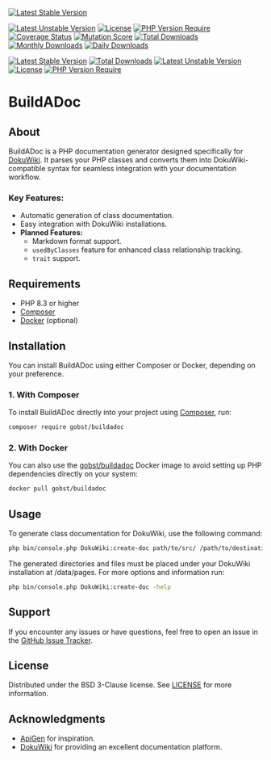 [![Latest Stable Version](http://poser.pugx.org/gobst/buildadoc/v)](https://packagist.org/packages/gobst/buildadoc)

[![Latest Unstable Version](http://poser.pugx.org/gobst/buildadoc/v/unstable)](https://packagist.org/packages/gobst/buildadoc)
[![License](http://poser.pugx.org/gobst/buildadoc/license)](https://packagist.org/packages/gobst/buildadoc)
[![PHP Version Require](http://poser.pugx.org/gobst/buildadoc/require/php)](https://packagist.org/packages/gobst/buildadoc)
[![Coverage Status](https://coveralls.io/repos/github/gobst/buildadoc/badge.svg?branch=main)](https://coveralls.io/github/gobst/buildadoc?branch=main)
[![Mutation Score](https://img.shields.io/badge/Mutation_Score-35.87%25-brightgreen)](https://img.shields.io/badge/Mutation_Score-35.87%25-brightgreen)
[![Total Downloads](http://poser.pugx.org/gobst/buildadoc/downloads)](https://packagist.org/packages/gobst/buildadoc)
[![Monthly Downloads](http://poser.pugx.org/gobst/buildadoc/d/monthly)](https://packagist.org/packages/gobst/buildadoc)
[![Daily Downloads](http://poser.pugx.org/gobst/buildadoc/d/daily)](https://packagist.org/packages/gobst/buildadoc)


[![Latest Stable Version](http://poser.pugx.org/gobst/buildadoc/v)](https://packagist.org/packages/gobst/buildadoc) [![Total Downloads](http://poser.pugx.org/gobst/buildadoc/downloads)](https://packagist.org/packages/gobst/buildadoc) [![Latest Unstable Version](http://poser.pugx.org/gobst/buildadoc/v/unstable)](https://packagist.org/packages/gobst/buildadoc) [![License](http://poser.pugx.org/gobst/buildadoc/license)](https://packagist.org/packages/gobst/buildadoc) [![PHP Version Require](http://poser.pugx.org/gobst/buildadoc/require/php)](https://packagist.org/packages/gobst/buildadoc)
# BuildADoc

## About

BuildADoc is a PHP documentation generator designed specifically for [DokuWiki](https://github.com/dokuwiki/dokuwiki). 
It parses your PHP classes and converts them into DokuWiki-compatible syntax for seamless integration with your documentation workflow.

### Key Features:
- Automatic generation of class documentation.
- Easy integration with DokuWiki installations.
- **Planned Features:**
    - Markdown format support.
    - `usedByClasses` feature for enhanced class relationship tracking.
    - `trait` support.

## Requirements
- PHP 8.3 or higher
- [Composer](https://getcomposer.org/)
- [Docker](https://www.docker.com/) (optional)

## Installation

You can install BuildADoc using either Composer or Docker, depending on your preference.

### 1. With Composer

To install BuildADoc directly into your project using [Composer](https://getcomposer.org/), run:

```bash
composer require gobst/buildadoc
```

### 2. With Docker

You can also use the [gobst/buildadoc](https://hub.docker.com/r/gobst/buildadoc) Docker image to avoid setting up PHP dependencies directly on your system:

```bash
docker pull gobst/buildadoc
```

## Usage

To generate class documentation for DokuWiki, use the following command:

```bash 
php bin/console.php DokuWiki:create-doc path/to/src/ /path/to/destination/dir/ projectname
```

The generated directories and files must be placed under your DokuWiki installation at /data/pages.
For more options and information run:

```bash 
php bin/console.php DokuWiki:create-doc -help
```

## Support

If you encounter any issues or have questions, feel free to open an issue in the [GitHub Issue Tracker](https://github.com/gobst/buildadoc/issues).

## License

Distributed under the BSD 3-Clause license. See [LICENSE](LICENSE) for more information.

## Acknowledgments

- [ApiGen](https://github.com/ApiGen/ApiGen) for inspiration.
- [DokuWiki](https://github.com/dokuwiki/dokuwiki) for providing an excellent documentation platform.